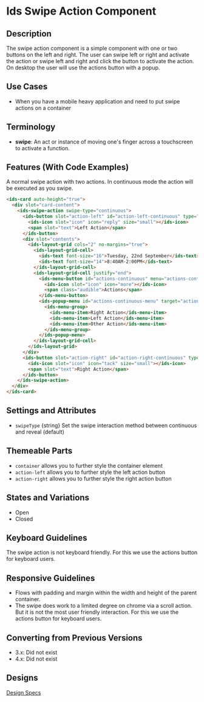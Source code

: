 # Ids Swipe Action Component

## Description

The swipe action component is a simple component with one or two buttons on the left and right. The user can swipe left or right and activate the action or swipe left and right and click the button to activate the action. On desktop the user will use the actions button with a popup.

## Use Cases

- When you have a mobile heavy application and need to put swipe actions on a container

## Terminology

- **swipe**: An act or instance of moving one's finger across a touchscreen to activate a function.

## Features (With Code Examples)

A normal swipe action with two actions. In continuous mode the action will be executed as you swipe.

```html
<ids-card auto-height="true">
  <div slot="card-content">
    <ids-swipe-action swipe-type="continuous">
      <ids-button slot="action-left" id="action-left-continuous" type="swipe-action-left">
        <ids-icon slot="icon" icon="reply" size="small"></ids-icon>
        <span slot="text">Left Action</span>
      </ids-button>
      <div slot="contents">
        <ids-layout-grid cols="2" no-margins="true">
          <ids-layout-grid-cell>
            <ids-text font-size="16">Tuesday, 22nd September</ids-text>
            <ids-text font-size="14">8:40AM-2:00PM</ids-text>
          </ids-layout-grid-cell>
          <ids-layout-grid-cell justify="end">
            <ids-menu-button id="actions-continuous" menu="actions-continuous-menu">
              <ids-icon slot="icon" icon="more"></ids-icon>
              <span class="audible">Actions</span>
            </ids-menu-button>
            <ids-popup-menu id="actions-continuous-menu" target="actions-continuous" trigger="click">
              <ids-menu-group>
                <ids-menu-item>Right Action</ids-menu-item>
                <ids-menu-item>Left Action</ids-menu-item>
                <ids-menu-item>Other Action</ids-menu-item>
              </ids-menu-group>
            </ids-popup-menu>
          </ids-layout-grid-cell>
        </ids-layout-grid>
      </div>
      <ids-button slot="action-right" id="action-right-continuous" type="swipe-action-right">
        <ids-icon slot="icon" icon="tack" size="small"></ids-icon>
        <span slot="text">Right Action</span>
      </ids-button>
    </ids-swipe-action>
  </div>
</ids-card>
```

## Settings and Attributes

- `swipeType` {string} Set the swipe interaction method between continuous and reveal (default)

## Themeable Parts

- `container` allows you to further style the container element
- `action-left` allows you to further style the left action button
- `action-right` allows you to further style the right action button

## States and Variations

- Open
- Closed

## Keyboard Guidelines

The swipe action is not keyboard friendly. For this we use the actions button for keyboard users.

## Responsive Guidelines

- Flows with padding and margin within the width and height of the parent container.
- The swipe does work to a limited degree on chrome via a scroll action. But it is not the most user friendly interaction. For this we use the actions button for keyboard users.

## Converting from Previous Versions

- 3.x: Did not exist
- 4.x: Did not exist

## Designs

[Design Specs](https://www.figma.com/file/yaJ8mJrqRRej8oTsd6iT8P/IDS-(SoHo)-Component-Library-v4.5?node-id=760%3A771)
